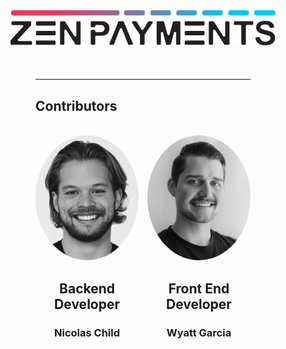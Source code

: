 <div style="padding: 40px 40px 40px 40px;">
<img src="../photos/logo.svg" alt="Zen Payments Logo" style="display: block; margin: 0 auto;">
  <div style="padding: 40px">
  <hr style="border-color: black;">
  <h2>Contributors</h2>
  <br>
    <div style="display: flex; justify-content: space-between; align-items: center;">
      <div style="flex: 0 0 48%; text-align: center;">
        <img src="../photos/nick.jpg" width=200 height=200 alt="Nicolas Child Headshot" style="border-radius: 50%; width: 200px; height: 200px; object-fit: cover;"/>
        <h2>Backend Developer</h2>
        <h3>Nicolas Child</h3>
      </div>
      <div style="flex: 0 0 48%; text-align: center;">
        <img src="../photos/wyatt.png" width=200 height=200 alt="Wyatt Garcia Headshot" style="border-radius: 50%; width: 200px; height: 200px; object-fit: cover;">
        <h2>Front End Developer</h2>
        <h3>Wyatt Garcia</h3>
      </div>
    </div>
  </div>
</div>
